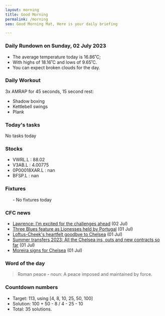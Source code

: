 ```yaml
---
layout: morning
title: Good Morning
permalink: /morning
seo: Good Morning Mat, Here is your daily briefing

---
```


<!-- weather_marker starts -->
### Daily Rundown on Sunday, 02 July 2023

- The average temperature today is 16.86˚C;
- With highs of 18.16˚C and lows of 9.65˚C.
- You can expect broken clouds for the day.

<!-- weather_marker ends -->

### Daily Workout
<!-- workout_marker starts -->
3x AMRAP for 45 seconds, 15 second rest:

- Shadow boxing
- Kettlebell swings
- Plank

<!-- workout_marker ends -->

### Today's tasks
<!-- task_marker starts -->
No tasks today
<!-- task_marker ends -->

### Stocks

<!-- stocks_marker starts -->

- VWRL.L : 88.02
- V3AB.L : 4.00775
- 0P00018XAR.L : nan
- BFSP.L : nan

<!-- stocks_marker ends -->

### Fixtures

<!-- sports_marker starts -->

<ul>
- No fixtures today</ul>

<!-- sports_marker ends -->

### CFC news

<!-- cfc_marker starts -->
- [Lawrence: I’m excited for the challenges ahead](https://chelseafc.com/en/news/article/lawrence-im-excited-for-the-challenges-ahead) (02 Jul)
- [Three Blues feature as Lionesses held by Portugal](https://chelseafc.com/en/news/article/three-blues-feature-as-lionesses-held-by-portugal) (01 Jul)
- [Loftus-Cheek's heartfelt goodbye to Chelsea](https://chelseafc.com/en/news/article/loftus-cheeks-heartfelt-goodbye-to-chelsea) (01 Jul)
- [Summer transfers 2023: All the Chelsea ins, outs and new contracts so far](https://chelseafc.com/en/news/article/summer-transfers-2023-all-the-chelsea-ins-outs-and-new-contracts-so-far) (01 Jul)
- [Moreira signs for Chelsea](https://chelseafc.com/en/news/article/moreira-signs-for-chelsea) (01 Jul)

<!-- cfc_marker ends -->

### Word of the day
<!-- word_marker starts -->

 > Roman peace - noun: A peace imposed and maintained by force.

<!-- word_marker ends -->

### Countdown numbers
<!-- game_marker starts -->

- Target: 113, using [4, 8, 10, 25, 50, 100]
- Solution: 100 + 50 - 8 / 4 - 25 - 10
- Total: 35 solutions.

<!-- game_marker ends -->
